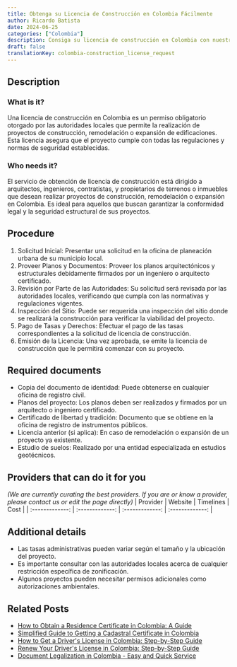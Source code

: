 ```yaml
---
title: Obtenga su Licencia de Construcción en Colombia Fácilmente
author: Ricardo Batista
date: 2024-06-25
categories: ["Colombia"]
description: Consiga su licencia de construcción en Colombia con nuestro fácil proceso paso a paso y obtenga la aprobación rápida.
draft: false
translationKey: colombia-construction_license_request
---
```


## Description
### What is it?
Una licencia de construcción en Colombia es un permiso obligatorio otorgado por las autoridades locales que permite la realización de proyectos de construcción, remodelación o expansión de edificaciones. Esta licencia asegura que el proyecto cumple con todas las regulaciones y normas de seguridad establecidas.

### Who needs it?
El servicio de obtención de licencia de construcción está dirigido a arquitectos, ingenieros, contratistas, y propietarios de terrenos o inmuebles que desean realizar proyectos de construcción, remodelación o expansión en Colombia. Es ideal para aquellos que buscan garantizar la conformidad legal y la seguridad estructural de sus proyectos.

## Procedure

1. Solicitud Inicial: Presentar una solicitud en la oficina de planeación urbana de su municipio local.
2. Proveer Planos y Documentos: Proveer los planos arquitectónicos y estructurales debidamente firmados por un ingeniero o arquitecto certificado.
3. Revisión por Parte de las Autoridades: Su solicitud será revisada por las autoridades locales, verificando que cumpla con las normativas y regulaciones vigentes.
4. Inspección del Sitio: Puede ser requerida una inspección del sitio donde se realizará la construcción para verificar la viabilidad del proyecto.
5. Pago de Tasas y Derechos: Efectuar el pago de las tasas correspondientes a la solicitud de licencia de construcción.
6. Emisión de la Licencia: Una vez aprobada, se emite la licencia de construcción que le permitirá comenzar con su proyecto.


## Required documents

- Copia del documento de identidad: Puede obtenerse en cualquier oficina de registro civil.
- Planos del proyecto: Los planos deben ser realizados y firmados por un arquitecto o ingeniero certificado.
- Certificado de libertad y tradición: Documento que se obtiene en la oficina de registro de instrumentos públicos.
- Licencia anterior (si aplica): En caso de remodelación o expansión de un proyecto ya existente.
- Estudio de suelos: Realizado por una entidad especializada en estudios geotécnicos.


## Providers that can do it for you
_(We are currently curating the best providers. If you are or know a provider, please contact us or edit the page directly)_
| Provider        |     Website     |     Timelines    |       Cost      |
| :-------------: | :-------------: |  :-------------: | :-------------: |

## Additional details

- Las tasas administrativas pueden variar según el tamaño y la ubicación del proyecto.
- Es importante consultar con las autoridades locales acerca de cualquier restricción específica de zonificación.
- Algunos proyectos pueden necesitar permisos adicionales como autorizaciones ambientales.




## Related Posts

- [How to Obtain a Residence Certificate in Colombia: A Guide](https://tramitit.com/guides/colombia/residence_certificate/)
- [Simplified Guide to Getting a Cadastral Certificate in Colombia](https://tramitit.com/guides/colombia/cadastral_certificate/)
- [How to Get a Driver's License in Colombia: Step-by-Step Guide](https://tramitit.com/guides/colombia/drivers_license/)
- [Renew Your Driver's License in Colombia: Step-by-Step Guide](https://tramitit.com/guides/colombia/drivers_license_renewal/)
- [Document Legalization in Colombia - Easy and Quick Service](https://tramitit.com/guides/colombia/document_legalization_certificate/)